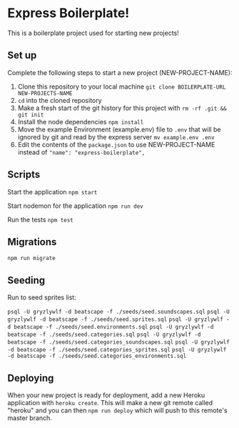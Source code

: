 # Express Boilerplate!

This is a boilerplate project used for starting new projects!

## Set up

Complete the following steps to start a new project (NEW-PROJECT-NAME):

1. Clone this repository to your local machine `git clone BOILERPLATE-URL NEW-PROJECTS-NAME`
2. `cd` into the cloned repository
3. Make a fresh start of the git history for this project with `rm -rf .git && git init`
4. Install the node dependencies `npm install`
5. Move the example Environment (example.env) file to `.env` that will be ignored by git and read by the express server `mv example.env .env`
6. Edit the contents of the `package.json` to use NEW-PROJECT-NAME instead of `"name": "express-boilerplate",`

## Scripts

Start the application `npm start`

Start nodemon for the application `npm run dev`

Run the tests `npm test`


## Migrations

`npm run migrate`

## Seeding

Run to seed sprites list:

`psql -U gryzlywlf -d beatscape -f ./seeds/seed.soundscapes.sql`
`psql -U gryzlywlf -d beatscape -f ./seeds/seed.sprites.sql`
`psql -U gryzlywlf -d beatscape -f ./seeds/seed.environments.sql`
`psql -U gryzlywlf -d beatscape -f ./seeds/seed.categories.sql`
`psql -U gryzlywlf -d beatscape -f ./seeds/seed.categories_soundscapes.sql`
`psql -U gryzlywlf -d beatscape -f ./seeds/seed.categories_sprites.sql`
`psql -U gryzlywlf -d beatscape -f ./seeds/seed.categories_environments.sql`

## Deploying

When your new project is ready for deployment, add a new Heroku application with `heroku create`. This will make a new git remote called "heroku" and you can then `npm run deploy` which will push to this remote's master branch.


